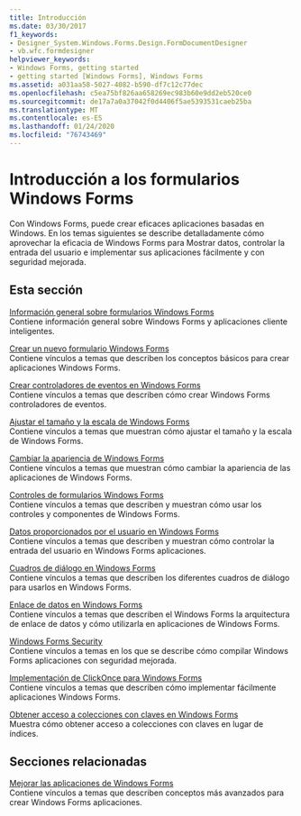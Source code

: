 ```yaml
---
title: Introducción
ms.date: 03/30/2017
f1_keywords:
- Designer_System.Windows.Forms.Design.FormDocumentDesigner
- vb.wfc.formdesigner
helpviewer_keywords:
- Windows Forms, getting started
- getting started [Windows Forms], Windows Forms
ms.assetid: a031aa58-5027-4082-b590-df7c12c77dec
ms.openlocfilehash: c5ea75bf826aa658269ec983b60e9dd2eb520ce0
ms.sourcegitcommit: de17a7a0a37042f0d4406f5ae5393531caeb25ba
ms.translationtype: MT
ms.contentlocale: es-ES
ms.lasthandoff: 01/24/2020
ms.locfileid: "76743469"
---
```

# <a name="getting-started-with-windows-forms"></a>Introducción a los formularios Windows Forms
Con Windows Forms, puede crear eficaces aplicaciones basadas en Windows. En los temas siguientes se describe detalladamente cómo aprovechar la eficacia de Windows Forms para Mostrar datos, controlar la entrada del usuario e implementar sus aplicaciones fácilmente y con seguridad mejorada.  
  
## <a name="in-this-section"></a>Esta sección  
 [Información general sobre formularios Windows Forms](windows-forms-overview.md)  
 Contiene información general sobre Windows Forms y aplicaciones cliente inteligentes.  
  
 [Crear un nuevo formulario Windows Forms](creating-a-new-windows-form.md)  
 Contiene vínculos a temas que describen los conceptos básicos para crear aplicaciones Windows Forms.  
  
 [Crear controladores de eventos en Windows Forms](creating-event-handlers-in-windows-forms.md)  
 Contiene vínculos a temas que describen cómo crear Windows Forms controladores de eventos.  
  
 [Ajustar el tamaño y la escala de Windows Forms](adjusting-the-size-and-scale-of-windows-forms.md)  
 Contiene vínculos a temas que muestran cómo ajustar el tamaño y la escala de Windows Forms.  
  
 [Cambiar la apariencia de Windows Forms](changing-the-appearance-of-windows-forms.md)  
 Contiene vínculos a temas que muestran cómo cambiar la apariencia de las aplicaciones de Windows Forms.  
  
 [Controles de formularios Windows Forms](./controls/index.md)  
 Contiene vínculos a temas que describen y muestran cómo usar los controles y componentes de Windows Forms.  
  
 [Datos proporcionados por el usuario en Windows Forms](user-input-in-windows-forms.md)  
 Contiene vínculos a temas que describen y muestran cómo controlar la entrada del usuario en Windows Forms aplicaciones.  
  
 [Cuadros de diálogo en Windows Forms](dialog-boxes-in-windows-forms.md)  
 Contiene vínculos a temas que describen los diferentes cuadros de diálogo para usarlos en Windows Forms.  
  
 [Enlace de datos en Windows Forms](windows-forms-data-binding.md)  
 Contiene vínculos a temas que describen el Windows Forms la arquitectura de enlace de datos y cómo utilizarla en aplicaciones de Windows Forms.  
  
 [Windows Forms Security](windows-forms-security.md)  
 Contiene vínculos a temas en los que se describe cómo compilar Windows Forms aplicaciones con seguridad mejorada.  
  
 [Implementación de ClickOnce para Windows Forms](clickonce-deployment-for-windows-forms.md)  
 Contiene vínculos a temas que describen cómo implementar fácilmente aplicaciones Windows Forms.  
  
 [Obtener acceso a colecciones con claves en Windows Forms](how-to-access-keyed-collections-in-windows-forms.md)  
 Muestra cómo obtener acceso a colecciones con claves en lugar de índices.  
  
## <a name="related-sections"></a>Secciones relacionadas  
 [Mejorar las aplicaciones de Windows Forms](./advanced/index.md)  
 Contiene vínculos a temas que describen conceptos más avanzados para crear Windows Forms aplicaciones.
